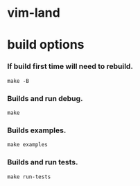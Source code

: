 # vim-land

# build options

### If build first time will need to rebuild.
```
make -B
```

### Builds and run debug.
```
make
```

### Builds examples.
```
make examples
```

### Builds and run tests.
```
make run-tests
```
